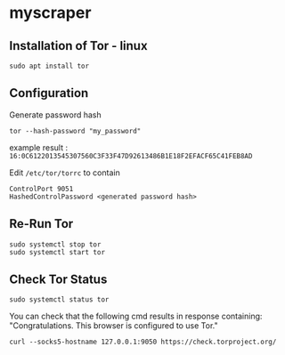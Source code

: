 # myscraper

## Installation of Tor - linux
```commandline
sudo apt install tor
```

## Configuration
Generate password hash
```commandline
tor --hash-password "my_password"
```
example result : `16:0C6122013545307560C3F33F47D92613486B1E18F2EFACF65C41FEB8AD`

Edit `/etc/tor/torrc` to contain
```commandline
ControlPort 9051
HashedControlPassword <generated password hash>
```

## Re-Run Tor
```commandline
sudo systemctl stop tor
sudo systemctl start tor
```

## Check Tor Status
```commandline
sudo systemctl status tor
```
You can check that the following cmd results in response containing:
"Congratulations. This browser is configured to use Tor."

```commandline
curl --socks5-hostname 127.0.0.1:9050 https://check.torproject.org/
```